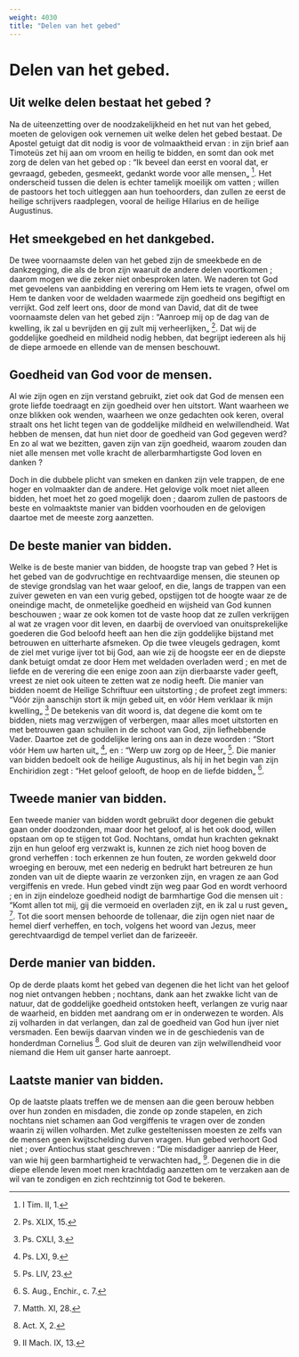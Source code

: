 ```yaml
---
weight: 4030
title: "Delen van het gebed"
---
```


# Delen van het gebed.

## Uit welke delen bestaat het gebed ?

Na de uiteenzetting over de noodzakelijkheid en het nut van het gebed, moeten de gelovigen ook vernemen uit welke delen het gebed bestaat. De Apostel getuigt dat dit nodig is voor de volmaaktheid ervan : in zijn brief aan Timoteüs zet hij aan om vroom en heilig te bidden, en somt dan ook met zorg de delen van het gebed op : “Ik beveel dan eerst en vooral dat, er gevraagd, gebeden, gesmeekt, gedankt worde voor alle mensen„ [^581.2]. Het onderscheid tussen die delen is echter tamelijk moeilijk om vatten ; willen de pastoors het toch uitleggen aan hun toehoorders, dan zullen ze eerst de heilige schrijvers raadplegen, vooral de heilige Hilarius en de heilige Augustinus.

## Het smeekgebed en het dankgebed.

De twee voornaamste delen van het gebed zijn de smeekbede en de dankzegging, die als de bron zijn waaruit de andere delen voortkomen ; daarom mogen we die zeker niet onbesproken laten. We naderen tot God met gevoelens van aanbidding en verering om Hem iets te vragen, ofwel om Hem te danken voor de weldaden waarmede zijn goedheid ons begiftigt en verrijkt. God zelf leert ons, door de mond van David, dat dit de twee voornaamste delen van het gebed zijn : “Aanroep mij op de dag van de kwelling, ik zal u bevrijden en gij zult mij verheerlijken„ [^582.1]. Dat wij de goddelijke goedheid en mildheid nodig hebben, dat begrijpt iedereen als hij de diepe armoede en ellende van de mensen beschouwt.

[^581.2]: I Tim. II, 1.

## Goedheid van God voor de mensen.

Al wie zijn ogen en zijn verstand gebruikt, ziet ook dat God de mensen een grote liefde toedraagt en zijn goedheid over hen uitstort. Want waarheen we onze blikken ook wenden, waarheen we onze gedachten ook keren, overal straalt ons het licht tegen van de goddelijke mildheid en welwillendheid. Wat hebben de mensen, dat hun niet door de goedheid van God gegeven werd? En zo al wat we bezitten, gaven zijn van zijn goedheid, waarom zouden dan niet alle mensen met volle kracht de allerbarmhartigste God loven en danken ?

Doch in die dubbele plicht van smeken en danken zijn vele trappen, de ene hoger en volmaakter dan de andere. Het gelovige volk moet niet alleen bidden, het moet het zo goed mogelijk doen ; daarom zullen de pastoors de beste en volmaaktste manier van bidden voorhouden en de gelovigen daartoe met de meeste zorg aanzetten.

[^582.1]: Ps. XLIX, 15.

## De beste manier van bidden.

Welke is de beste manier van bidden, de hoogste trap van gebed ? Het is het gebed van de godvruchtige en rechtvaardige mensen, die steunen op de stevige grondslag van het waar geloof, en die, langs de trappen van een zuiver geweten en van een vurig gebed, opstijgen
tot de hoogte waar ze de oneindige macht, de onmetelijke goedheid en wijsheid van God kunnen beschouwen ; waar ze ook komen tot de vaste hoop dat ze zullen verkrijgen al wat ze vragen voor dit leven, en daarbij de overvloed van onuitsprekelijke goederen die God beloofd heeft aan hen die zijn goddelijke bijstand met betrouwen en uitterharte afsmeken. Op die twee vleugels gedragen, komt de ziel met vurige ijver tot bij God, aan wie zij de hoogste eer en de diepste dank betuigt omdat ze door Hem met weldaden overladen werd ; en met de liefde en de verering die een enige zoon aan zijn dierbaarste vader geeft, vreest ze niet ook uiteen te zetten wat ze nodig heeft. Die manier van bidden noemt de Heilige Schriftuur een uitstorting ; de profeet zegt immers: “Vóór zijn aanschijn stort ik mijn gebed uit, en vóór Hem verklaar ik mijn kwelling„ [^583.1] De betekenis van dit woord is, dat degene die komt om te bidden, niets mag verzwijgen of verbergen, maar alles moet uitstorten en met betrouwen gaan schuilen in de schoot van God, zijn liefhebbende Vader. Daartoe zet de goddelijke lering ons aan in deze woorden : “Stort vóór Hem uw harten uit„ [^583.2], en : “Werp uw zorg op de Heer„ [^583.3]. Die manier van bidden bedoelt ook de heilige Augustinus, als hij in het begin van zijn Enchiridion zegt : “Het geloof gelooft, de hoop en de liefde bidden„ [^583.4].

[^583.1]: Ps. CXLI, 3.

[^583.2]: Ps. LXI, 9.

[^583.3]: Ps. LIV, 23.

[^583.4]: S. Aug., Enchir., c. 7.

## Tweede manier van bidden.

Een tweede manier van bidden wordt gebruikt door degenen die gebukt gaan onder doodzonden, maar door het geloof, al is het ook dood, willen opstaan om op te stijgen tot God. Nochtans, omdat hun krachten geknakt zijn en hun geloof erg verzwakt is, kunnen ze zich niet hoog boven de grond verheffen : toch erkennen ze hun fouten, ze worden gekweld door wroeging en berouw, met een nederig en bedrukt hart betreuren ze hun zonden van uit de diepte waarin ze verzonken zijn, en vragen ze aan God vergiffenis en vrede. Hun gebed vindt zijn weg paar God en wordt verhoord ; en in zijn eindeloze goedheid nodigt de barmhartige God die mensen uit : “Komt allen tot mij, gij die vermoeid en overladen zijt, en ik zal u rust geven„ [^584.1]. Tot die soort mensen behoorde de tollenaar, die zijn ogen niet naar de hemel dierf verheffen, en toch, volgens het woord van Jezus, meer gerechtvaardigd de tempel verliet dan de farizeeër.

## Derde manier van bidden.

Op de derde plaats komt het gebed van degenen die het licht van het geloof nog niet ontvangen hebben ; nochtans, dank aan het zwakke licht van de natuur, dat de goddelijke goedheid ontstoken heeft, verlangen ze vurig naar de waarheid, en bidden met aandrang om er in onderwezen te worden. Als zij volharden in dat verlangen, dan zal de goedheid van God hun ijver niet versmaden. Een bewijs daarvan vinden we in de geschiedenis van de honderdman Cornelius [^584.2]. God sluit de deuren van zijn welwillendheid voor niemand die Hem uit ganser harte aanroept.

## Laatste manier van bidden.

Op de laatste plaats treffen we de mensen aan die geen berouw hebben over hun zonden en misdaden, die zonde op zonde stapelen, en zich nochtans niet schamen aan God vergiffenis te vragen over de zonden waarin zij willen volharden. Met zulke gesteltenissen moesten ze zelfs van de mensen geen kwijtschelding durven vragen. Hun gebed verhoort God niet ; over Antiochus staat geschreven : “Die misdadiger aanriep de Heer, van wie hij geen barmhartigheid te verwachten had„ [^584.3]. Degenen die in die diepe ellende leven moet men krachtdadig aanzetten om te verzaken aan de wil van te zondigen en zich rechtzinnig tot God te bekeren.

[^584.1]: Matth. XI, 28.

[^584.2]: Act. X, 2.

[^584.3]: II Mach. IX, 13.
